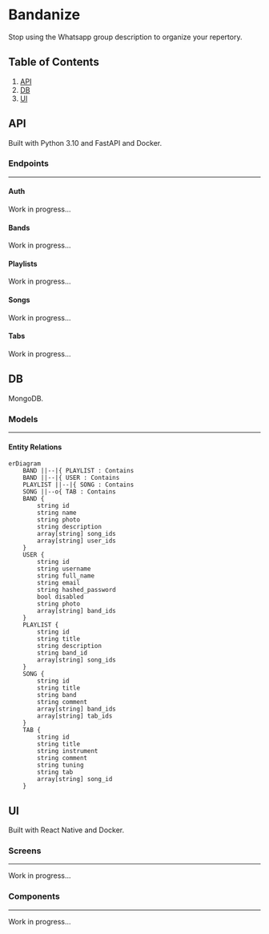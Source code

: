 # Bandanize
Stop using the Whatsapp group description to organize your repertory.


## Table of Contents

1. [API](#API)
2. [DB](#DB)
3. [UI](#UI)


## API
Built with Python 3.10 and FastAPI and Docker.


### Endpoints
---
#### Auth
Work in progress...


#### Bands
Work in progress...


#### Playlists
Work in progress...


#### Songs
Work in progress...


#### Tabs
Work in progress...


## DB
MongoDB.


### Models
---
#### Entity Relations
```mermaid
erDiagram
    BAND ||--|{ PLAYLIST : Contains
    BAND ||--|{ USER : Contains
    PLAYLIST ||--|{ SONG : Contains
    SONG ||--o{ TAB : Contains
    BAND {
	    string id
	    string name
	    string photo
	    string description
	    array[string] song_ids
	    array[string] user_ids
    }
    USER {
	    string id
	    string username
	    string full_name
	    string email
	    string hashed_password
	    bool disabled
	    string photo
	    array[string] band_ids
	}
    PLAYLIST {
		string id
	    string title
	    string description
	    string band_id
	    array[string] song_ids
    }
    SONG {
		string id
	    string title
	    string band
	    string comment
	    array[string] band_ids
	    array[string] tab_ids
    }
    TAB {
	    string id
	    string title
	    string instrument
	    string comment
	    string tuning
	    string tab
	    array[string] song_id
    }
```


## UI
Built with React Native and Docker.


### Screens
---
Work in progress...


### Components
---
Work in progress...

